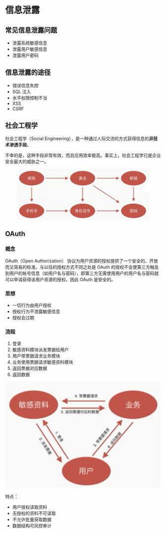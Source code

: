 # 信息泄露

## 常见信息泄露问题

- 泄露系统敏感信息
- 泄露用户敏感信息
- 泄露用户密码

## 信息泄露的途径

- 错误信息失控
- SQL 注入
- 水平权限控制不当
- XSS
- CSRF

## 社会工程学

社会工程学（Social Engineering），是一种通过人际交流的方式获得信息的**非技术渗透手段**。

不幸的是，这种手段非常有效，而且应用效率极高。事实上，社会工程学已是企业安全最大的威胁之一。

<div align="center"><img src="../_pics/java-notes/sfatety/safety_3.png" width="425"/></div>

## OAuth

### 概念

OAuth（Open Authorization） 协议为用户资源的授权提供了一个安全的、开放而又简易的标准。与以往的授权方式不同之处是 OAuth 的授权不会使第三方触及到用户的帐号信息（如用户名与密码），即第三方无需使用用户的用户名与密码就可以申请获得该用户资源的授权，因此 OAuth 是安全的。

### 思想

- 一切行为由用户授权
- 授权行为不泄露敏感信息
- 授权会过期

### 流程

1. 登录
2. 敏感资料模块派发票据给用户
3. 用户带票据请求业务模块
4. 业务使用票据请求敏感资料模块
5. 返回票据对应数据
6. 返回数据

<div align="center"><img src="../_pics/java-notes/sfatety/safety_4.png" width="500"/></div>

特点：

- 用户授权读取资料
- 无授权的资料不可读取
- 不允许批量获取数据
- 数据结构可风控审计
